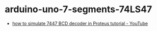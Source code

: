 arduino-uno-7-segments-74LS47
=============================
- [how to simulate 7447 BCD decoder in Proteus tutorial - YouTube](https://www.youtube.com/watch?v=BJ_UNzFm5ZM)
